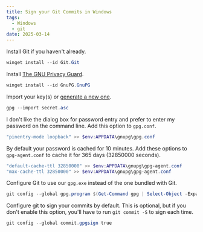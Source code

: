 ```yaml
---
title: Sign your Git Commits in Windows
tags:
  - Windows
  - git
date: 2025-03-14
---
```


Install Git if you haven't already.

```powershell
winget install --id Git.Git
```

Install [The GNU Privacy Guard](https://gnupg.org/).

```powershell
winget install --id GnuPG.GnuPG
```

Import your key(s) or [generate a new one](https://docs.github.com/en/authentication/managing-commit-signature-verification/generating-a-new-gpg-key).

```powershell
gpg --import secret.asc
```

I don't like the dialog box for password entry and prefer to enter my password on the command line. Add this option to `gpg.conf`.

```powershell
"pinentry-mode loopback" >> $env:APPDATA\gnupg\gpg.conf
```

By default your password is cached for 10 minutes. Add these options to `gpg-agent.conf` to cache it for 365 days (32850000 seconds).

```powershell
"default-cache-ttl 32850000" >> $env:APPDATA\gnupg\gpg-agent.conf
"max-cache-ttl 32850000" >> $env:APPDATA\gnupg\gpg-agent.conf
```

Configure Git to use our `gpg.exe` instead of the one bundled with Git.

```powershell
git config --global gpg.program $(Get-Command gpg | Select-Object -Expand Source)
```

Configure git to sign your commits by default. This is optional, but if you don't enable this option, you'll have to run `git commit -S` to sign each time.

```powershell
git config --global commit.gpgsign true
```
